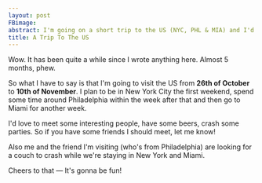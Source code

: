 ```yaml
---
layout: post
FBimage:
abstract: I'm going on a short trip to the US (NYC, PHL & MIA) and I'd love to meet some fun people!
title: A Trip To The US
---
```

Wow. It has been quite a while since I wrote anything here. Almost 5 months, phew.

So what I have to say is that I'm going to visit the US from **26th
of October** to **10th of November**. I plan to be in New York City the first
weekend, spend some time around Philadelphia within the week after that and
then go to Miami for another week.

I'd love to meet some interesting people, have some beers, crash some parties.
So if you have some friends I should meet, let me know!

Also me and the friend I'm visiting (who's from Philadelphia) are looking for
a couch to crash while we're staying in New York and Miami.

Cheers to that — It's gonna be fun!
